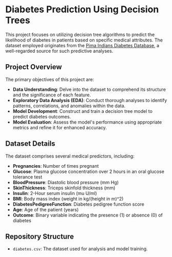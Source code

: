 # Diabetes Prediction Using Decision Trees

This project focuses on utilizing decision tree algorithms to predict the likelihood of diabetes in patients based on specific medical attributes. The dataset employed originates from the [Pima Indians Diabetes Database](https://www.kaggle.com/datasets/uciml/pima-indians-diabetes-database), a well-regarded source for such predictive analyses.

## Project Overview

The primary objectives of this project are:

- **Data Understanding**: Delve into the dataset to comprehend its structure and the significance of each feature.
- **Exploratory Data Analysis (EDA)**: Conduct thorough analyses to identify patterns, correlations, and anomalies within the data.
- **Model Development**: Construct and train a decision tree model to predict diabetes outcomes.
- **Model Evaluation**: Assess the model's performance using appropriate metrics and refine it for enhanced accuracy.

## Dataset Details

The dataset comprises several medical predictors, including:

- **Pregnancies**: Number of times pregnant
- **Glucose**: Plasma glucose concentration over 2 hours in an oral glucose tolerance test
- **BloodPressure**: Diastolic blood pressure (mm Hg)
- **SkinThickness**: Triceps skinfold thickness (mm)
- **Insulin**: 2-Hour serum insulin (mu U/ml)
- **BMI**: Body mass index (weight in kg/(height in m)^2)
- **DiabetesPedigreeFunction**: Diabetes pedigree function score
- **Age**: Age of the patient (years)
- **Outcome**: Binary variable indicating the presence (1) or absence (0) of diabetes

## Repository Structure

- `diabetes.csv`: The dataset used for analysis and model training.
